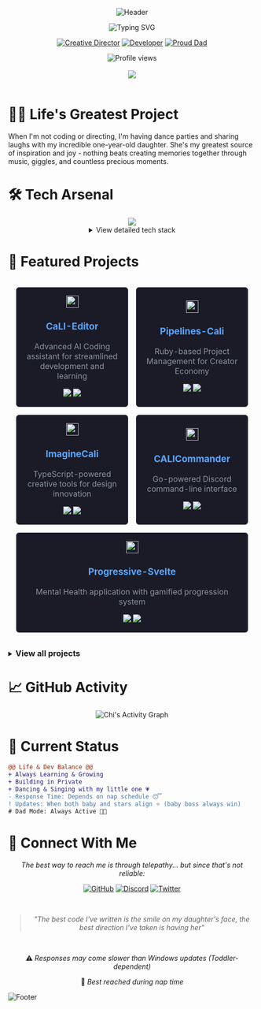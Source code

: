 <div align="center">
  
![Header](https://cdn.calicreatives.co/assets/Mix%20Header.svg)

<img src="https://readme-typing-svg.demolab.com?font=Fira+Code&size=32&duration=2800&pause=2000&color=A9FEF7&center=true&vCenter=true&width=940&lines=Hi%2C+I'm+CHI!+🌙;Creative+Director+by+Day%2C+Dev+by+Moonlight+✨;Building+the+Creator+Economy+🎨;Proud+Dad+to+my+Little+Star+🌟;AI+%2B+Design+%2B+Code+%3D+Magic+💫" alt="Typing SVG" />

<br/>

[![Creative Director](https://img.shields.io/badge/Creative%20Director-Design-ff69b4?style=for-the-badge&labelColor=black)](https://github.com/sachicali)
[![Developer](https://img.shields.io/badge/Developer-Code-blue?style=for-the-badge&labelColor=black)](https://github.com/sachicali)
[![Proud Dad](https://img.shields.io/badge/Proud%20Dad-Magical%20Daughter-pink?style=for-the-badge&labelColor=black)](https://github.com/sachicali)

<img src="https://komarev.com/ghpvc/?username=sachicali&color=blueviolet&style=for-the-badge&label=PROFILE+VIEWS" alt="Profile views" />
</div>

<br/>

<div align="center">
<img src="https://github-readme-streak-stats.herokuapp.com/?user=sachicali&theme=tokyonight" />
</div>

<br/>

# 👨‍👧 Life's Greatest Project

When I'm not coding or directing, I'm having dance parties and sharing laughs with my incredible one-year-old daughter. She's my greatest source of inspiration and joy - nothing beats creating memories together through music, giggles, and countless precious moments.

# 🛠️ Tech Arsenal

<div align="center">
  
<img src="https://skillicons.dev/icons?i=ts,js,ruby,rust,python,go,svelte,vue,react,css&theme=dark" />
  
<br/>
<details>
<summary>View detailed tech stack</summary>
<br/>
    
### Languages & Tools
    
[![My Skills](https://skillicons.dev/icons?i=ts,js,ruby,rust,python,go,svelte,vue,react,css,git,docker,kubernetes,aws,gcp,firebase,mongodb,postgres&perline=6)](https://github.com/sachicali)
    
</details>
</div>

# 🚀 Featured Projects

<div align="center">
<table style="width: 100%; border-collapse: separate; border-spacing: 16px;">
<tr>
<td align="center" width="50%" style="background: #1a1b27; border-radius: 6px; padding: 16px; border: 1px solid #30363d;">
<img width="25" src="https://skillicons.dev/icons?i=rust" alt="Rust Icon"/>
<h3><a href="https://github.com/sachicali/CaLI-Editor" style="color: #58a6ff; text-decoration: none;">CaLI-Editor</a></h3>
<p style="color: #8b949e;">Advanced AI Coding assistant for streamlined development and learning</p>
<img src="https://img.shields.io/badge/Rust-black?style=flat-square&logo=rust&logoColor=white"/>
<img src="https://img.shields.io/badge/Status-Active-success?style=flat-square"/>
</td>
<td align="center" width="50%" style="background: #1a1b27; border-radius: 6px; padding: 16px; border: 1px solid #30363d;">
<img width="25" src="https://skillicons.dev/icons?i=ruby" alt="Ruby Icon"/>
<h3><a href="https://github.com/sachicali/Pipelines-Cali" style="color: #58a6ff; text-decoration: none;">Pipelines-Cali</a></h3>
<p style="color: #8b949e;">Ruby-based Project Management for Creator Economy</p>
<img src="https://img.shields.io/badge/Ruby-CC342D?style=flat-square&logo=ruby&logoColor=white"/>
<img src="https://img.shields.io/badge/Status-In Progress-blue?style=flat-square"/>
</td>
</tr>
<tr>
<td align="center" style="background: #1a1b27; border-radius: 6px; padding: 16px; border: 1px solid #30363d;">
<img width="25" src="https://skillicons.dev/icons?i=ts" alt="TypeScript Icon"/>
<h3><a href="https://github.com/sachicali/ImagineCali" style="color: #58a6ff; text-decoration: none;">ImagineCali</a></h3>
<p style="color: #8b949e;">TypeScript-powered creative tools for design innovation</p>
<img src="https://img.shields.io/badge/TypeScript-007ACC?style=flat-square&logo=typescript&logoColor=white"/>
<img src="https://img.shields.io/badge/Status-Development-ff69b4?style=flat-square"/>
</td>
<td align="center" style="background: #1a1b27; border-radius: 6px; padding: 16px; border: 1px solid #30363d;">
<img width="25" src="https://skillicons.dev/icons?i=go" alt="Go Icon"/>
<h3><a href="https://github.com/sachicali/CALICommander" style="color: #58a6ff; text-decoration: none;">CALICommander</a></h3>
<p style="color: #8b949e;">Go-powered Discord command-line interface</p>
<img src="https://img.shields.io/badge/Go-00ADD8?style=flat-square&logo=go&logoColor=white"/>
<img src="https://img.shields.io/badge/Status-Ready-7289DA?style=flat-square&logo=discord&logoColor=white"/>
</td>
</tr>
<tr>
<td align="center" colspan="2" style="background: #1a1b27; border-radius: 6px; padding: 16px; border: 1px solid #30363d;">
<img width="25" src="https://skillicons.dev/icons?i=svelte" alt="Svelte Icon"/>
<h3><a href="https://github.com/sachicali/progressive-svelte" style="color: #58a6ff; text-decoration: none;">Progressive-Svelte</a></h3>
<p style="color: #8b949e;">Mental Health application with gamified progression system</p>
<img src="https://img.shields.io/badge/Svelte-FF3E00?style=flat-square&logo=svelte&logoColor=white"/>
<img src="https://img.shields.io/badge/Health-Gaming-success?style=flat-square"/>
</td>
</tr>
</table>
</div>

<details>
<summary><h3 style="display: inline">View all projects</h3></summary>

<div style="display: flex; gap: 20px;">
<!-- Left Column -->
<div style="flex: 1;">

## 🤖 AI & Development Tools

<div style="background: #1a1b27; border-radius: 6px; border: 1px solid #30363d; margin-bottom: 16px;">
<div style="padding: 16px;">
<h4><a href="https://github.com/sachicali/CaLI-Editor" style="color: #58a6ff;">CaLI-Editor</a></h4>
<blockquote>An advanced AI Coding assistant that leverages and benchmarks latest features</blockquote>
<code>Built with: Rust 🦀</code> <code>Status: Active Development 🟢</code>
</div>

<div style="padding: 16px; border-top: 1px solid #30363d;">
<h4><a href="https://github.com/sachicali/Pipelines-Cali" style="color: #58a6ff;">Pipelines-Cali</a></h4>
<blockquote>Ruby-based Project Management for Creator Economy</blockquote>
<code>Built with: Ruby 💎</code>
</div>

<div style="padding: 16px; border-top: 1px solid #30363d;">
<h4><a href="https://github.com/sachicali/CALICommander" style="color: #58a6ff;">CALICommander</a></h4>
<blockquote>Go-powered Discord command-line interface</blockquote>
<code>Multi-language implementation</code>
</div>
</div>

## 🎮 Gaming & Mental Health

<div style="background: #1a1b27; border-radius: 6px; border: 1px solid #30363d; margin-bottom: 16px;">
<div style="padding: 16px;">
<h4><a href="https://github.com/sachicali/progressive-svelte" style="color: #58a6ff;">progressive-svelte</a></h4>
<blockquote>A Mental Health application that incorporates Game Link features</blockquote>
<code>Gamified progression</code> <code>Built with: Svelte ⚡</code>
</div>
</div>

## 🎨 Creative Suite

<div style="background: #1a1b27; border-radius: 6px; border: 1px solid #30363d; margin-bottom: 16px;">
<div style="padding: 16px;">
<h4><a href="https://github.com/sachicali/PoetryRaw" style="color: #58a6ff;">PoetryRaw</a></h4>
<blockquote>My digital garden of thoughts</blockquote>
<code>Creative writing platform</code>
</div>

<div style="padding: 16px; border-top: 1px solid #30363d;">
<h4><a href="https://github.com/sachicali/ImagineCali" style="color: #58a6ff;">ImagineCali</a></h4>
<blockquote>TypeScript-based creative tools</blockquote>
<code>Creator Economy focus</code>
</div>
</div>

</div>

<!-- Right Column -->
<div style="flex: 1;">

## 🌐 Web Development

<div style="background: #1a1b27; border-radius: 6px; border: 1px solid #30363d; margin-bottom: 16px;">
<div style="padding: 16px;">
<h4><a href="https://github.com/sachicali/CaliSite" style="color: #58a6ff;">CaliSite</a></h4>
<blockquote>Modern web platform with focus on CSS</blockquote>
<code>Learning playground</code>
</div>

<div style="padding: 16px; border-top: 1px solid #30363d;">
<h4><a href="https://github.com/sachicali/caliSuperComp" style="color: #58a6ff;">caliSuperComp</a></h4>
<blockquote>AI Super Comp. Super super heavy.</blockquote>
<code>⚠️ High GPU requirements</code>
</div>
</div>

## ⚙️ Automation & Management

<div style="background: #1a1b27; border-radius: 6px; border: 1px solid #30363d; margin-bottom: 16px;">
<div style="padding: 16px;">
<h4><a href="https://github.com/sachicali/calinternal-manager" style="color: #58a6ff;">calinternal-manager</a></h4>
<blockquote>Python-based internal management system</blockquote>
<code>Learning project</code>
</div>

<div style="padding: 16px; border-top: 1px solid #30363d;">
<h4><a href="https://github.com/sachicali/CALIProd" style="color: #58a6ff;">CALIProd</a></h4>
<blockquote>Production-grade Ruby tooling</blockquote>
<code>Status: Maintained 🟡</code>
</div>
</div>

</div>
</div>
</details>

# 📈 GitHub Activity

<div align="center">
  
![Chi's Activity Graph](https://github-readme-activity-graph.vercel.app/graph?username=sachicali&custom_title=Chi's%20GitHub%20Activity%20Graph&bg_color=0d1117&color=A9FEF7&line=ff91a4&point=A9FEF7&area=true&hide_border=true)
  
</div>

# 🎵 Current Status

```diff
@@ Life & Dev Balance @@
+ Always Learning & Growing
+ Building in Private
+ Dancing & Singing with my little one 💗
- Response Time: Depends on nap schedule 😴
! Updates: When both baby and stars align ⭐ (baby boss always win)
# Dad Mode: Always Active 👨‍👧
```

# 💫 Connect With Me

<div align="center">
<p><i>The best way to reach me is through telepathy... but since that's not reliable:</i></p>
  
[![GitHub](https://img.shields.io/badge/github-%2324292e.svg?style=for-the-badge&logo=github&logoColor=white)](https://github.com/sachicali)
[![Discord](https://img.shields.io/badge/discord-%237289DA.svg?style=for-the-badge&logo=discord&logoColor=white)](discod.com/chicali)
[![Twitter](https://img.shields.io/badge/twitter-%231DA1F2.svg?style=for-the-badge&logo=twitter&logoColor=white)](x.com/chicali)
  
<br/>
  
> *"The best code I've written is the smile on my daughter's face, the best direction I've taken is having her"*

<br/>
  
⚠️ *Responses may come slower than Windows updates (Toddler-dependent)*
  
🌙 *Best reached during nap time*
</div>

![Footer](https://capsule-render.vercel.app/api?type=waving&color=gradient&customColorList=12&height=150&section=footer)
